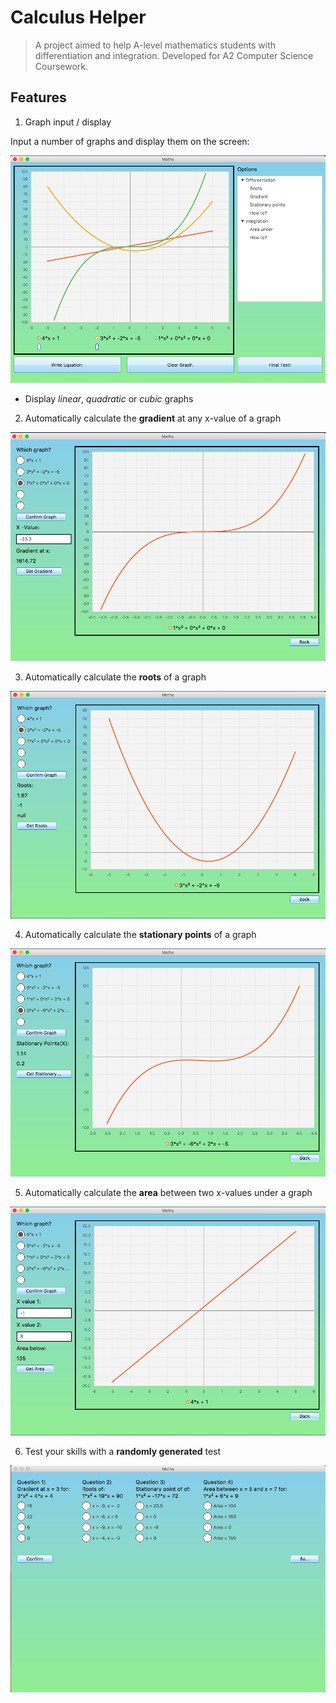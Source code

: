 # Calculus Helper

> A project aimed to help A-level mathematics students with differentiation and integration.
> Developed for A2 Computer Science Coursework.

## Features

1.  Graph input / display

Input a number of graphs and display them on the screen:

![](images/multi-graph.png)

-   Display _linear_, _quadratic_ or _cubic_ graphs

2.  Automatically calculate the **gradient** at any x-value of a graph

![](images/gradient.png)

3.  Automatically calculate the **roots** of a graph

![](images/roots.png)

4.  Automatically calculate the **stationary points** of a graph

![](images/stationary-points.png)

5.  Automatically calculate the **area** between two x-values under a graph

![](images/area.png)

6.  Test your skills with a **randomly generated** test

![](images/test.png)
